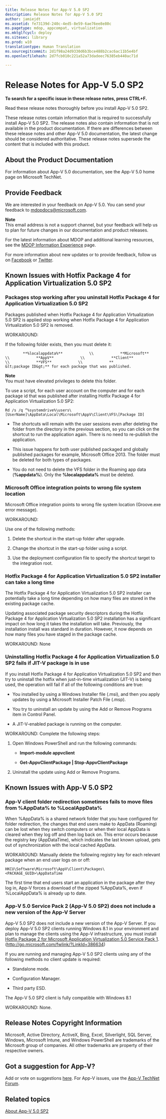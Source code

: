 ```yaml
---
title: Release Notes for App-V 5.0 SP2
description: Release Notes for App-V 5.0 SP2
author: jamiejdt
ms.assetid: fe73139d-240c-4ed5-8e59-6ae76ee8e80c
ms.pagetype: mdop, appcompat, virtualization
ms.mktglfcycl: deploy
ms.sitesec: library
ms.prod: w10
translationtype: Human Translation
ms.sourcegitcommit: 2d1f98a24d9330d6b3bce488b2cac6ac11b5e4bf
ms.openlocfilehash: 2d7fcb010c221a52a73dadeec76385eb440ac71d

---
```



# Release Notes for App-V 5.0 SP2


**To search for a specific issue in these release notes, press CTRL+F.**

Read these release notes thoroughly before you install App-V 5.0 SP2.

These release notes contain information that is required to successfully install App-V 5.0 SP2. The release notes also contain information that is not available in the product documentation. If there are differences between these release notes and other App-V 5.0 documentation, the latest change should be considered authoritative. These release notes supersede the content that is included with this product.

## About the Product Documentation


For information about App-V 5.0 documentation, see the App-V 5.0 home page on Microsoft TechNet.

## Provide Feedback


We are interested in your feedback on App-V 5.0. You can send your feedback to <mdopdocs@microsoft.com>.

**Note**  
This email address is not a support channel, but your feedback will help us to plan for future changes in our documentation and product releases.

 

For the latest information about MDOP and additional learning resources, see the [MDOP Information Experience](http://go.microsoft.com/fwlink/p/?LinkId=236032) page.

For more information about new updates or to provide feedback, follow us on [Facebook](http://go.microsoft.com/fwlink/p/?LinkId=242445) or [Twitter](http://go.microsoft.com/fwlink/p/?LinkId=242447).

## Known Issues with Hotfix Package 4 for Application Virtualization 5.0 SP2


### Packages stop working after you uninstall Hotfix Package 4 for Application Virtualization 5.0 SP2

Packages published when Hotfix Package 4 for Application Virtualization 5.0 SP2 is applied stop working when Hotfix Package 4 for Application Virtualization 5.0 SP2 is removed.

WORKAROUND:

If the following folder exists, then you must delete it:


            **%localappdata%**            \\            **Microsoft**            \\            **AppV**            \\            **Client**            \\            **VFS**            \\            **              &lt;package ID&gt;** for each package that was published.

**Note**  
You must have elevated privileges to delete this folder.

 

To use a script, for each user account on the computer and for each package id that was published after installing Hotfix Package 4 for Application Virtualization 5.0 SP2:

`Rd /s /q “%systemdrive%\users\[UserName]\AppData\Local\Microsoft\AppV\Client\VFS\[Package ID]`

-   The shortcuts will remain with the user sessions even after deleting the folder from the directory in the previous section, so you can click on the shortcut to run the application again. There is no need to re-publish the application.

-   This issue happens for both user published packaged and globally published packages for example, Microsoft Office 2013. The folder must be deleted for both types of packages.

-   You do not need to delete the VFS folder in the Roaming app data (**%appdata%**). Only the **%localappdata%** must be deleted.

### Microsoft Office integration points to wrong file system location

Microsoft Office integration points to wrong file system location (Groove.exe error message).

WORKAROUND:

Use one of the following methods:

1.  Delete the shortcut in the start-up folder after upgrade.

2.  Change the shortcut in the start-up folder using a script.

3.  Use the deployment configuration file to specify the shortcut target to the integration root.

### <a href="" id="-------------hotfix-package-4-for-application-virtualization-5-0-sp2-installer-can-take-a-long-time"></a> Hotfix Package 4 for Application Virtualization 5.0 SP2 installer can take a long time

The Hotfix Package 4 for Application Virtualization 5.0 SP2 installer can potentially take a long time depending on how many files are stored in the existing package cache.

Updating associated package security descriptors during the Hotfix Package 4 for Application Virtualization 5.0 SP2 installation has a significant impact on how long it takes the installation will take. Previously, the installation install was standard in duration. However, it now depends on how many files you have staged in the package cache.

WORKAROUND: None

### Uninstalling Hotfix Package 4 for Application Virtualization 5.0 SP2 fails if JIT-V package is in use

If you install Hotfix Package 4 for Application Virtualization 5.0 SP2 and then try to uninstall the hotfix when just-in-time virtualization (JIT-V) is being used, the operation will fail if all of the following conditions are true:

-   You installed by using a Windows Installer file (.msi), and then you apply updates by using a Microsoft Installer Patch File (.msp).

-   You try to uninstall an update by using the Add or Remove Programs item in Control Panel.

-   A JIT-V-enabled package is running on the computer.

WORKAROUND: Complete the following steps:

1.  Open Windows PowerShell and run the following commands:

    -   **Import-module appvclient**

    -   **Get-AppvClientPackage | Stop-AppvClientPackage**

2.  Uninstall the update using Add or Remove Programs.

## Known Issues with App-V 5.0 SP2


### <a href="" id="bkmk-folderredirection"></a>App-V client folder redirection sometimes fails to move files from %AppData% to %LocalAppData%

When %AppData% is a shared network folder that you have configured for folder redirection, the changes that end users make to AppData (Roaming) can be lost when they switch computers or when their local AppData is cleared when they log off and then log back on. This error occurs because the registry key (AppDataTime), which indicates the last known upload, gets out of synchronization with the local cached AppData.

WORKAROUND: Manually delete the following registry key for each relevant package when an end user logs on or off:

``` syntax
HKCU\Software\Microsoft\AppV\Client\Packages\<PACKAGE_GUID>\AppDataTime
```

The first time that end users start an application in the package after they log in, App-V forces a download of the zipped %AppData%, even if %LocalAppData% is already up to date.

### <a href="" id="-------------app-v-5-0-service-pack-2--app-v-5-0-sp2--does-not-include-a-new-version-of-the-app-v-server"></a> App-V 5.0 Service Pack 2 (App-V 5.0 SP2) does not include a new version of the App-V Server

App-V 5.0 SP2 does not include a new version of the App-V Server. If you deploy App-V 5.0 SP2 clients running Windows 8.1 in your environment and plan to manage the clients using the App-V infrastructure, you must install [Hotfix Package 2 for Microsoft Application Virtualization 5.0 Service Pack 1](http://go.microsoft.com/fwlink/?LinkId=386634). (http://go.microsoft.com/fwlink/?LinkId=386634)

If you are running and managing App-V 5.0 SP2 clients using any of the following methods no client update is required:

-   Standalone mode.

-   Configuration Manager.

-   Third party ESD.

The App-V 5.0 SP2 client is fully compatible with Windows 8.1

WORKAROUND: None.

## Release Notes Copyright Information


Microsoft, Active Directory, ActiveX, Bing, Excel, Silverlight, SQL Server, Windows, Microsoft Intune, and Windows PowerShell are trademarks of the Microsoft group of companies. All other trademarks are property of their respective owners.



## Got a suggestion for App-V?


Add or vote on suggestions [here](http://appv.uservoice.com/forums/280448-microsoft-application-virtualization). For App-V issues, use the [App-V TechNet Forum](https://social.technet.microsoft.com/Forums/home?forum=mdopappv).

## Related topics


[About App-V 5.0 SP2](about-app-v-50-sp2.md)

 

 








<!--HONumber=Jun16_HO4-->


